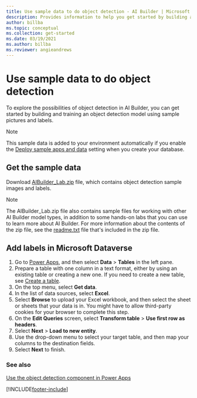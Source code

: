 ```yaml
---
title: Use sample data to do object detection - AI Builder | Microsoft Docs
description: Provides information to help you get started by building and training an object detection model using sample pictures and labels in AI Builder.
author: billba
ms.topic: conceptual
ms.collection: get-started
ms.date: 03/19/2021
ms.author: billba
ms.reviewer: angieandrews
---
```


# Use sample data to do object detection

To explore the possibilities of object detection in AI Builder, you can get started by building and training an object detection model using sample pictures and labels.

> [!NOTE]
> This sample data is added to your environment automatically if you enable the [Deploy sample apps and data](build-model.md#deploy-sample-apps-and-data) setting when you create your database.

## Get the sample data

Download [AIBuilder_Lab.zip](https://go.microsoft.com/fwlink/?linkid=2103171) file, which contains object detection sample images and labels.

> [!NOTE]
 > The AIBuilder_Lab.zip file also contains sample files for working with other AI Builder model types, in addition to some hands-on labs that you can use to learn more about AI Builder. For more information about the contents of the zip file, see the [readme.txt](https://go.microsoft.com/fwlink/?linkid=2108226) file that's included in the zip file.

## Add labels in Microsoft Dataverse

1. Go to [Power Apps](https://make.powerapps.com/), and then select **Data** > **Tables** in the left pane.
2. Prepare a table with one column in a text format, either by using an existing table or creating a new one.
    If you need to create a new table, see [Create a table](/powerapps/maker/common-data-service/data-platform-create-entity).
3. On the top menu, select **Get data**.
4. In the list of data sources, select **Excel**.
5. Select **Browse** to upload your Excel workbook, and then select the sheet or sheets that your data is in.
    You might have to allow third-party cookies for your browser to complete this step.
6. On the **Edit Queries** screen, select **Transform table** > **Use first row as headers**.
7. Select **Next** > **Load to new entity**.
8. Use the drop-down menu to select your target table, and then map your columns to the destination fields.
9. Select **Next** to finish.

### See also

[Use the object detection component in Power Apps](object-detector-component-in-powerapps.md)


[!INCLUDE[footer-include](includes/footer-banner.md)]
